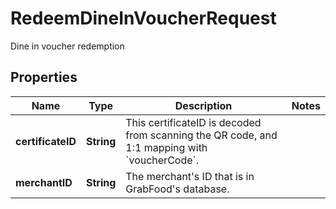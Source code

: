 

# RedeemDineInVoucherRequest

Dine in voucher redemption 

## Properties

| Name | Type | Description | Notes |
|------------ | ------------- | ------------- | -------------|
|**certificateID** | **String** | This certificateID is decoded from scanning the QR code, and 1:1 mapping with &#x60;voucherCode&#x60;. |  |
|**merchantID** | **String** | The merchant&#39;s ID that is in GrabFood&#39;s database. |  |



